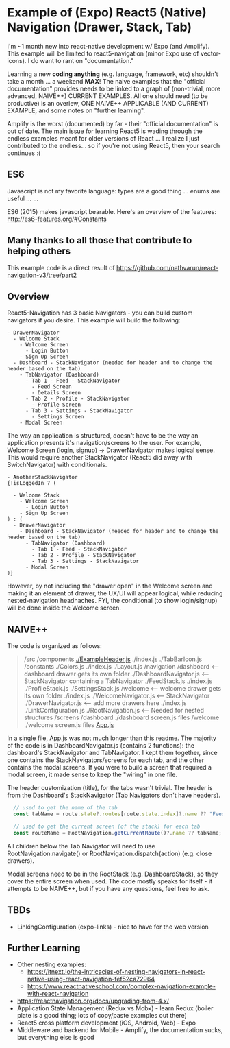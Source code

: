 # Example of (Expo) React5 (Native) Navigation (Drawer, Stack, Tab)

I'm ~1 month new into react-native development w/ Expo (and Amplify).  This example will be limited to react5-navigation (minor Expo use of vector-icons). I do want to rant on "documentation."

Learning a new **coding anything** (e.g. language, framework, etc) shouldn't take a month ... a weekend **MAX**! The naive examples that the "official documentation" provides needs to be linked to a graph of (non-trivial, more advanced, NAIVE++) CURRENT EXAMPLES.  All one should need (to be productive) is an overiew, ONE NAIVE++ APPLICABLE (AND CURRENT) EXAMPLE, and some notes on "further learning".

Amplify is the worst (documented) by far - their "official documentation" is out of date.  The main issue for learning React5 is wading through the endless examples meant for older versions of React ... I realize I just contributed to the endless... so if you're not using React5, then your search continues :(

## ES6

Javascript is not my favorite language: types are a good thing ... enums are useful ... ...

ES6 (2015) makes javascript bearable.  Here's an overview of the features: <http://es6-features.org/#Constants>

## Many thanks to all those that contribute to helping others

This example code is a direct result of <https://github.com/nathvarun/react-navigation-v3/tree/part2>

## Overview

React5-Navigation has 3 basic Navigators - you can build custom navigators if you desire.  This example will build the following:

```
- DrawerNavigator
  - Welcome Stack
    - Welcome Screen
      - Login Button
    - Sign Up Screen
  - Dashboard - StackNavigator (needed for header and to change the header based on the tab)
    - TabNavigator (Dashboard)
      - Tab 1 - Feed - StackNavigator
        - Feed Screen
        - Details Screen
      - Tab 2 - Profile - StackNavigator
        - Profile Screen
      - Tab 3 - Settings - StackNavigator
        - Settings Screen
    - Modal Screen

```

The way an application is structured, doesn't have to be the way an application presents it's navigation/screens to the user.  For example, Welcome Screen (login, signup) -> DrawerNavigator makes logical sense.  This would require another StackNavigator (React5 did away with SwitchNavigator) with conditionals.

```
- AnotherStackNavigator
{!isLoggedIn ? (

  - Welcome Stack
    - Welcome Screen
      - Login Button
    - Sign Up Screen
) : (
  - DrawerNavigator
    - Dashboard - StackNavigator (needed for header and to change the header based on the tab)
      - TabNavigator (Dashboard)
        - Tab 1 - Feed - StackNavigator
        - Tab 2 - Profile - StackNavigator
        - Tab 3 - Settings - StackNavigator
      - Modal Screen
)}
```

However, by not including the "drawer open" in the Welcome screen and making it an element of drawer, the UX/UI will appear logical, while reducing nested-navigation headhaches.  FYI, the conditional (to show login/signup) will be done inside the Welcome screen.

## NAIVE++

The code is organized as follows:

> /src
>   /components
>   [./ExampleHeader.js](/src/components/ExampleHeader.js)
>   ./index.js
>   ./TabBarIcon.js
>  /constants
>     ./Colors.js
>     ./index.js
>     ./Layout.js
>   /navigation
>     /dashboard                     <-- dashboard drawer gets its own folder
>       ./DashboardNavigator.js      <-- StackNavigator containing a TabNavigator
>       ./FeedStack.js
>       ./index.js
>       ./ProfileStack.js
>       ./SettingsStack.js
>     /welcome                       <-- welcome drawer gets its own folder
>       ./index.js
>       ./WelcomeNavigator.js        <-- StackNavigator
>     ./DrawerNavigator.js           <-- add more drawers here
>     ./index.js
>     ./LinkConfiguration.js
>     ./RootNavigation.js            <-- Needed for nested structures
>   /screens
>     /dashboard
>       ./dashboard screen.js files
>     /welcome
>       ./welcome screen.js files
> [App.js](App.js)

In a single file, App.js was not much longer than this readme.  The majority of the code is in DashboardNavigator.js (contains 2 functions): the dashboard's StackNavigator and TabNavigator. I kept them together, since one contains the StackNavigators/screens for each tab, and the other contains the modal screens.  If you were to build a screen that required a modal screen, it made sense to keep the "wiring" in one file.

The header customization (title), for the tabs wasn't trivial.  The header is from the Dashboard's StackNavigator (Tab Navigators don't have headers).

```javascript
  // used to get the name of the tab
  const tabName = route.state?.routes[route.state.index]?.name ?? "Feed"; // requires an initial name

  // used to get the current screen (of the stack) for each tab
  const routeName = RootNavigation.getCurrentRoute()?.name ?? tabName;

```

All children below the Tab Navigator will need to use RootNavigation.navigate() or RootNavigation.dispatch(action) (e.g. close drawers).

Modal screens need to be in the RootStack (e.g. DashboardStack), so they cover the entire screen when used.  The code mostly speaks for itself - it attempts to be NAIVE++, but if you have any questions, feel free to ask.

## TBDs

* LinkingConfiguration (expo-links) - nice to have for the web version

## Further Learning

* Other nesting examples:
  * <https://itnext.io/the-intricacies-of-nesting-navigators-in-react-native-using-react-navigation-fef52ca72964>
  * <https://www.reactnativeschool.com/complex-navigation-example-with-react-navigation>
* <https://reactnavigation.org/docs/upgrading-from-4.x/>
* Application State Management (Redux vs Mobx) - learn Redux (boiler plate is a good thing; lots of copy/paste examples out there)
* React5 cross platform development (iOS, Android, Web) - Expo
* Middleware and backend for Mobile - Amplify, the documentation sucks, but everything else is good
